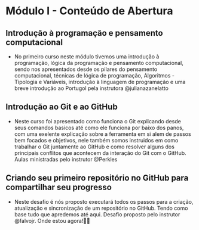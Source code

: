 # Módulo I - Conteúdo de Abertura

## Introdução à programação e pensamento computacional

 - No primeiro curso neste módulo tivemos uma introdução à programação, lógica da programação e pensamento computacional, sendo nos apresentados desde os pilares do pensamento computacional, técnicas de lógica de programação, Algoritmos - Tipologia e Variáveis, introdução à linguagem de programação e uma breve introdução ao Portugol pela instrutora @julianazanelatto

## Introdução ao Git e ao GitHub

 - Neste curso foi apresentado como funciona o Git explicando desde seus comandos basicos até como ele funciona por baixo dos panos, com uma exelente explicação sobre a ferramenta em si alem de passos bem focados e objetivos, nele também somos instruidos em como trabalhar o Git juntamente ao GitHub e como resolver alguns dos principais conflitos que acontecem da interação do Git com o GitHub. Aulas ministradas pelo instrutor @Perkles 

## Criando seu primeiro repositório no GitHub para compartilhar seu progresso

 - Neste desafio é nós proposto executará todos os passos para a criação, atualização e sincronização de um repositório no GitHub. Tendo como base tudo que apredemos até aqui. Desafio proposto pelo instrutor @falvojr. Onde estou agora!✌🏽
